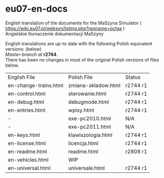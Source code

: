 # eu07-en-docs
English translation of the documents for the MaSzyna Simulator ( https://wiki.eu07.pl/websvn/listing.php?repname=pctga ) 
<br>Angielskie tłumaczenie dokumentacji MaSzyny 

English translations are up-to date with the following Polish equivalent versions: (below) <br>
<i>Master-branch at </i><b>r2744</b>.<br>
There has been no changes in most of the original Polish versions of files below.
<table>
<tr><td>English File</td><td>Polish File</td><td>Status</td></tr>
<tr><td>en-change-trains.html</td><td>zmiana-skladow.html</td><td>r2744 r1</td></tr>
<tr><td>en-control.html</td><td>sterowanie.html</td><td>r2744 r1</td></tr>
<tr><td>en-debug.html</td><td>debugmode.html</td><td>r2744 r1</td></tr>
<tr><td>en-entries.html</td><td>wpisy.html</td><td>r2744 r1</td></tr>
<tr><td>-</td><td>exe-pc2010.html</td><td>N/A</td></tr>
<tr><td>-</td><td>exe-pc2011.html</td><td>N/A</td></tr>
<tr><td>en-keys.html</td><td>klawiszologia.html</td><td>r2744 r1</td></tr>
<tr><td>en-license.html</td><td>licencja.html</td><td>r2744 r1</td></tr>
<tr><td>en-readme.html</td><td>readme.html</td><td>r2808 r1</td></tr>
<tr><td>en-vehicles.html</td><tdpojazdy.html</td><td>WIP</td></tr>
<tr><td>en-universal.html</td><td>universale.html</td><td>r2744 r1</td></tr>
</table>
